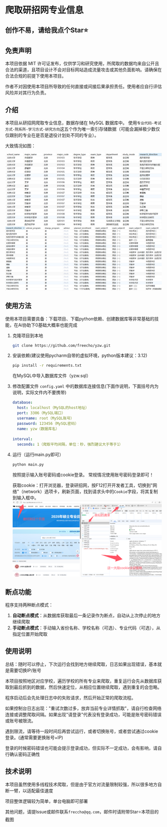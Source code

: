 # 爬取研招网专业信息
## 创作不易，请给我点个Star⭐️

## 免责声明
本项目依据 MIT 许可证发布，仅供学习和研究使用，所爬取的数据均来自公开且合法的渠道，且项目设计不会对目标网站造成流量攻击或其他负面影响。请确保在合法合规的前提下使用本项目。

作者不对因使用本项目所导致的任何直接或间接后果承担责任。使用者应自行评估风险并对其行为负责。

## 介绍
本项目从研招网爬取专业信息，数据存储在 MySQL 数据库中。
使用`专业代码-考试方式-院系所-学习方式-研究方向`这五个作为唯一索引存储数据（可能会漏掉极少数仅仅跟别的专业在是否是退役计划处不同的专业）。

大致情况如图：

![截图1](img/screenshot1.png)
![截图2](img/screenshot2.png)

## 使用方法
使用本项目需要具备：下载项目、下载python依赖、创建数据库等非常基础的技能，在Ai协助下0基础大概率也能完成

1. 克隆项目到本地
   ```bash
   git clone https://github.com/freecho/yzw.git
   ```

2. 安装依赖(建议使用pycharm自带的虚拟环境，python版本建议：3.12)
   ```bash
   pip install -r requirements.txt
   ```
   在MySQL中导入数据库文件（yzw.sql）

3. 修改配置文件 `config.yaml` 中的数据库连接信息(下面作说明，下面括号内为说明，实际文件内不要携带)
   ```yaml
   database:
     host: localhost（MySQL的host地址）
     port: 3306（MySQL端口）
     username: root（MySQL账号）
     password: 123456（MySQL密码）
     name: yzw（数据库名）
   
   interval:
     seconds: 1（爬取平均间隔，单位：秒，强烈建议大于等于1）
   ```
   
4. 运行（运行main.py即可）
   ```bash
   python main.py
   ```
   按照提示输入账号密码或cookie登录。
   常规情况使用账号密码登录即可！

   获取cookie：打开浏览器，登录研招网，按F12打开开发者工具，切换到"网络"（network）选项卡，刷新页面，找到请求头中的`Cookie`字段，将其复制到输入框中。
   ![图片](img/screenshot3.png)

## 断点功能
程序支持两种断点模式：

1. **自动断点模式**：从数据库获取最后一条记录作为断点，自动从上次停止的地方继续爬取
2. **手动断点模式**：手动输入省份名称、学校名称（可选）、专业代码（可选），从指定位置开始爬取

## 使用说明
总结：随时可以停止，下次运行会找到地方继续爬取，日志如果出现错误，基本就是需要切换IP/账号

本项目按照地区对应学校，遍历学校的所有专业来爬取，重复运行会先从数据库获取到最后抓到的数据，然后快速定位，从相应位置继续爬取，遇到重复的会忽略。

程序启动后会先处理日志中的失败请求，然后开始正常的爬取流程。

如果控制台日志出现："重试次数过多，放弃当前专业详情抓取"，请自行检查网络连接或调整爬取间隔。如果出现"请登录"代表没有登录成功，可能是账号密码错误或账号被限流。

遇到限流，请等待一段时间后再尝试运行，或者切换账号，或者尝试通过cookie登录。(通常需要更换账号+IP)

登录的时候密码错误也可能会提示登录成功，但实际不一定成功，会有影响，请自行确认密码正确性

## 技术说明
本项目虽然使用多线程技术爬取，但是由于官方对流量限制较强，所以很多地方自断一臂，以适配最佳速度

项目整体逻辑较为简单，单台电脑即可部署

其他问题，请提Issue或邮件联系`freccho@qq.com`，邮件时请附带Star⭐️本项目的截图
